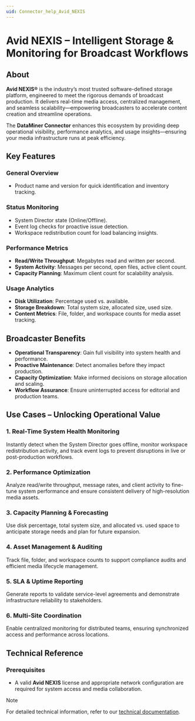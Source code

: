 ```yaml
---
uid: Connector_help_Avid_NEXIS
---
```


# Avid NEXIS – Intelligent Storage & Monitoring for Broadcast Workflows

## About

**Avid NEXIS®** is the industry’s most trusted software-defined storage platform, engineered to meet the rigorous demands of broadcast production. It delivers real-time media access, centralized management, and seamless scalability—empowering broadcasters to accelerate content creation and streamline operations.

The **DataMiner Connector** enhances this ecosystem by providing deep operational visibility, performance analytics, and usage insights—ensuring your media infrastructure runs at peak efficiency.

## Key Features

### General Overview

- Product name and version for quick identification and inventory tracking.

### Status Monitoring

- System Director state (Online/Offline).
- Event log checks for proactive issue detection.
- Workspace redistribution count for load balancing insights.

### Performance Metrics

- **Read/Write Throughput**: Megabytes read and written per second.
- **System Activity**: Messages per second, open files, active client count.
- **Capacity Planning**: Maximum client count for scalability analysis.

### Usage Analytics

- **Disk Utilization**: Percentage used vs. available.
- **Storage Breakdown**: Total system size, allocated size, used size.
- **Content Metrics**: File, folder, and workspace counts for media asset tracking.

## Broadcaster Benefits

- **Operational Transparency**: Gain full visibility into system health and performance.
- **Proactive Maintenance**: Detect anomalies before they impact production.
- **Capacity Optimization**: Make informed decisions on storage allocation and scaling.
- **Workflow Assurance**: Ensure uninterrupted access for editorial and production teams.

## Use Cases – Unlocking Operational Value

### 1. Real-Time System Health Monitoring

Instantly detect when the System Director goes offline, monitor workspace redistribution activity, and track event logs to prevent disruptions in live or post-production workflows.

### 2. Performance Optimization

Analyze read/write throughput, message rates, and client activity to fine-tune system performance and ensure consistent delivery of high-resolution media assets.

### 3. Capacity Planning & Forecasting

Use disk percentage, total system size, and allocated vs. used space to anticipate storage needs and plan for future expansion.

### 4. Asset Management & Auditing

Track file, folder, and workspace counts to support compliance audits and efficient media lifecycle management.

### 5. SLA & Uptime Reporting

Generate reports to validate service-level agreements and demonstrate infrastructure reliability to stakeholders.

### 6. Multi-Site Coordination

Enable centralized monitoring for distributed teams, ensuring synchronized access and performance across locations.

## Technical Reference

### Prerequisites

- A valid **Avid NEXIS** license and appropriate network configuration are required for system access and media collaboration.

> [!NOTE]
> For detailed technical information, refer to our [technical documentation](xref:Connector_help_Avid_NEXIS_Technical).
